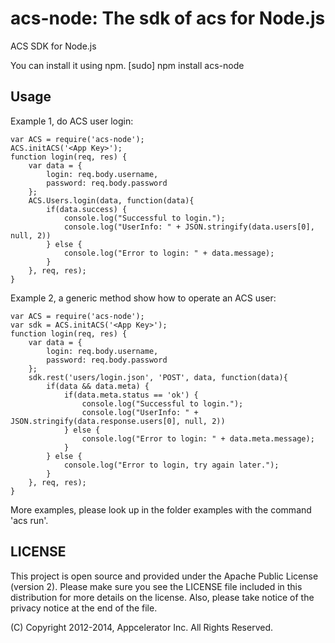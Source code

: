 acs-node: The sdk of acs for Node.js
==================

ACS SDK for Node.js

You can install it using npm.
    [sudo] npm install acs-node
    
Usage
-----

Example 1, do ACS user login:

~~~
var ACS = require('acs-node');
ACS.initACS('<App Key>');
function login(req, res) {
	var data = {
		login: req.body.username,
		password: req.body.password
	};
	ACS.Users.login(data, function(data){
		if(data.success) {
			console.log("Successful to login.");
            console.log("UserInfo: " + JSON.stringify(data.users[0], null, 2))
		} else {
            console.log("Error to login: " + data.message);
        }
	}, req, res);
}
~~~

Example 2, a generic method show how to operate an ACS user:

~~~
var ACS = require('acs-node');
var sdk = ACS.initACS('<App Key>');
function login(req, res) {
	var data = {
		login: req.body.username,
		password: req.body.password
	};
    sdk.rest('users/login.json', 'POST', data, function(data){
        if(data && data.meta) {
            if(data.meta.status == 'ok') {
                console.log("Successful to login.");
                console.log("UserInfo: " + JSON.stringify(data.response.users[0], null, 2))
            } else {
                console.log("Error to login: " + data.meta.message);
            }
        } else {
            console.log("Error to login, try again later.");
        }
    }, req, res);
}
~~~

More examples, please look up in the folder examples with the command 'acs run'.


LICENSE
------
This project is open source and provided under the Apache Public License (version 2). Please make sure you see the LICENSE file included in this distribution for more details on the license. Also, please take notice of the privacy notice at the end of the file.

(C) Copyright 2012-2014, Appcelerator Inc. All Rights Reserved.